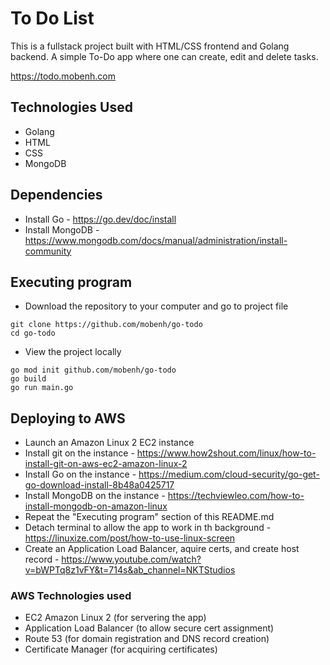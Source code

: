 # To Do List
This is a fullstack project built with HTML/CSS frontend and Golang backend. A simple To-Do app where one can create, edit and delete tasks.

https://todo.mobenh.com

## Technologies Used
* Golang
* HTML
* CSS
* MongoDB

## Dependencies

* Install Go - https://go.dev/doc/install
* Install MongoDB - https://www.mongodb.com/docs/manual/administration/install-community

## Executing program

* Download the repository to your computer and go to project file
```
git clone https://github.com/mobenh/go-todo
cd go-todo
```
* View the project locally
```
go mod init github.com/mobenh/go-todo
go build
go run main.go
```

## Deploying to AWS
* Launch an Amazon Linux 2 EC2 instance
* Install git on the instance - https://www.how2shout.com/linux/how-to-install-git-on-aws-ec2-amazon-linux-2
* Install Go on the instance - https://medium.com/cloud-security/go-get-go-download-install-8b48a0425717
* Install MongoDB on the instance - https://techviewleo.com/how-to-install-mongodb-on-amazon-linux
* Repeat the "Executing program" section of this README.md
* Detach terminal to allow the app to work in th background - https://linuxize.com/post/how-to-use-linux-screen
* Create an Application Load Balancer, aquire certs, and create host record - https://www.youtube.com/watch?v=bWPTq8z1vFY&t=714s&ab_channel=NKTStudios

### AWS Technologies used
* EC2 Amazon Linux 2 (for servering the app)
* Application Load Balancer (to allow secure cert assignment)
* Route 53 (for domain registration and DNS record creation)
* Certificate Manager (for acquiring certificates)

